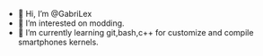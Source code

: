 - 👋 Hi, I’m @GabriLex
- 👀 I’m interested on modding.
- 🌱 I’m currently learning git,bash,c++ for customize and compile smartphones kernels.

<!---
GabriLex/GabriLex is a ✨ special ✨ repository because its `README.md` (this file) appears on your GitHub profile.
You can click the Preview link to take a look at your changes.
--->
